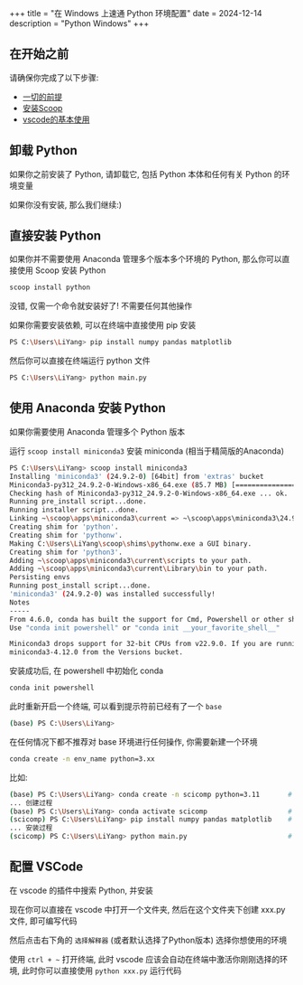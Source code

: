+++
title = "在 Windows 上速通 Python 环境配置"
date = 2024-12-14
description = "Python Windows"
+++

## 在开始之前

请确保你完成了以下步骤:

- [一切的前提](/environment-setup/prerequisites)
- [安装Scoop](/environment-setup/scoop)
- [vscode的基本使用](/environment-setup/vscode)

## 卸载 Python

如果你之前安装了 Python, 请卸载它, 包括 Python 本体和任何有关 Python 的环境变量

如果你没有安装, 那么我们继续:)

## 直接安装 Python

如果你并不需要使用 Anaconda 管理多个版本多个环境的 Python, 那么你可以直接使用 Scoop 安装 Python

```bash
scoop install python
```

没错, 仅需一个命令就安装好了! 不需要任何其他操作

如果你需要安装依赖, 可以在终端中直接使用 pip 安装

```bash
PS C:\Users\LiYang> pip install numpy pandas matplotlib
```

然后你可以直接在终端运行 python 文件

```bash
PS C:\Users\LiYang> python main.py
```

## 使用 Anaconda 安装 Python

如果你需要使用 Anaconda 管理多个 Python 版本

运行 `scoop install miniconda3` 安装 miniconda (相当于精简版的Anaconda)

```bash
PS C:\Users\LiYang> scoop install miniconda3
Installing 'miniconda3' (24.9.2-0) [64bit] from 'extras' bucket
Miniconda3-py312_24.9.2-0-Windows-x86_64.exe (85.7 MB) [=====================================================] 100%
Checking hash of Miniconda3-py312_24.9.2-0-Windows-x86_64.exe ... ok.
Running pre_install script...done.
Running installer script...done.
Linking ~\scoop\apps\miniconda3\current => ~\scoop\apps\miniconda3\24.9.2-0
Creating shim for 'python'.
Creating shim for 'pythonw'.
Making C:\Users\LiYang\scoop\shims\pythonw.exe a GUI binary.
Creating shim for 'python3'.
Adding ~\scoop\apps\miniconda3\current\scripts to your path.
Adding ~\scoop\apps\miniconda3\current\Library\bin to your path.
Persisting envs
Running post_install script...done.
'miniconda3' (24.9.2-0) was installed successfully!
Notes
-----
From 4.6.0, conda has built the support for Cmd, Powershell or other shells.
Use "conda init powershell" or "conda init __your_favorite_shell__"

Miniconda3 drops support for 32-bit CPUs from v22.9.0. If you are running a 32-bit system, please install
miniconda3-4.12.0 from the Versions bucket.
```

安装成功后, 在 powershell 中初始化 conda

```bash
conda init powershell
```

此时重新开启一个终端, 可以看到提示符前已经有了一个 `base`

```bash
(base) PS C:\Users\LiYang>
```

在任何情况下都不推荐对 base 环境进行任何操作, 你需要新建一个环境

```bash
conda create -n env_name python=3.xx
```

比如:

```bash
(base) PS C:\Users\LiYang> conda create -n scicomp python=3.11       # 创建名为 scicomp python版本为 3.11 的环境
... 创建过程
(base) PS C:\Users\LiYang> conda activate scicomp                    # 切换到 scicomp 环境 注意下一行括号里的 base 变成了 scicomp
(scicomp) PS C:\Users\LiYang> pip install numpy pandas matplotlib    # 使用 pip 安装依赖
... 安装过程
(scicomp) PS C:\Users\LiYang> python main.py                         # 运行程序
```

## 配置 VSCode

在 vscode 的插件中搜索 Python, 并安装

现在你可以直接在 vscode 中打开一个文件夹, 然后在这个文件夹下创建 xxx.py 文件, 即可编写代码

然后点击右下角的 `选择解释器` (或者默认选择了Python版本) 选择你想使用的环境

使用 `ctrl + ~` 打开终端, 此时 vscode 应该会自动在终端中激活你刚刚选择的环境, 此时你可以直接使用 `python xxx.py` 运行代码
